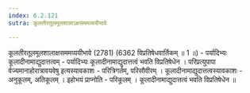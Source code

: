 ```yaml
---
index: 6.2.121
sutra: कूलतीरतूलमूलशालाऽक्षसममव्ययीभावे

---
```

 कूलतीरतूलमूलशालाक्षसममव्ययीभावे (2781) (6362 विप्रतिषेधवार्तिकम् ॥ 1 ॥) - पर्यादिभ्यः कूलादीनामाद्युदात्तत्वम् - पर्यादिभ्यः कूलादीनामाद्युदात्तत्वं भवति विप्रतिषेधेन । परिप्रत्युपापा र्वज्यमानाहोरात्रावयवेषु इत्यस्यावकाशः - परित्रिगर्तम्, परिसौवीरम् । कूलादीनामाद्युदात्तत्वस्यावकाशः - अनुकूलम्, अतिकूलम् । इहोभयं प्राप्नोति - परिकूलम् । कूलादीनामाद्युदात्तत्वं भवति विप्रतिषेधेन ॥ 